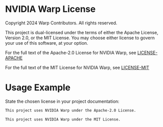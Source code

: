 # NVIDIA Warp License

Copyright 2024 Warp Contributors. All rights reserved.

This project is dual-licensed under the terms of either the Apache License, Version 2.0, or the MIT License.  You may choose either license to govern your use of this software, at your option.

For the full text of the Apache-2.0 License for NVIDIA Warp, see [LICENSE-APACHE](./LICENSE-APACHE)

For the full text of the MIT License for NVIDIA Warp, see [LICENSE-MIT](./LICENSE-MIT)

# Usage Example

State the chosen license in your project documentation:

```md
This project uses NVIDIA Warp under the Apache-2.0 License.
```

```md
This project uses NVIDIA Warp under the MIT License.
```
